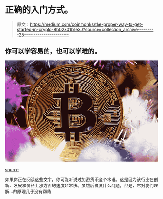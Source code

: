 # 正确的入门方式。

> 原文：<https://medium.com/coinmonks/the-proper-way-to-get-started-in-crypto-8b02801b1e30?source=collection_archive---------25----------------------->

## 你可以学容易的，也可以学难的。

![](img/c5c497a05b74abda028428c8f5718ae5.png)

[source](https://unsplash.com/photos/WNLqXQwRGEk)

如果你正在阅读这些文字，你可能听说过加密货币这个术语。这是因为该行业在创新、发展和价格上涨方面的速度非常快。虽然后者没什么问题，但是，它对我们理解…的原理几乎没有帮助